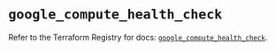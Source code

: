 # `google_compute_health_check`

Refer to the Terraform Registry for docs: [`google_compute_health_check`](https://registry.terraform.io/providers/hashicorp/google/5.36.0/docs/resources/compute_health_check).
